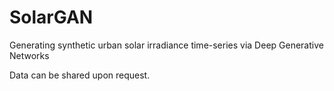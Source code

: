 # SolarGAN
 Generating synthetic urban solar irradiance time-series via Deep Generative Networks

Data can be shared upon request.

